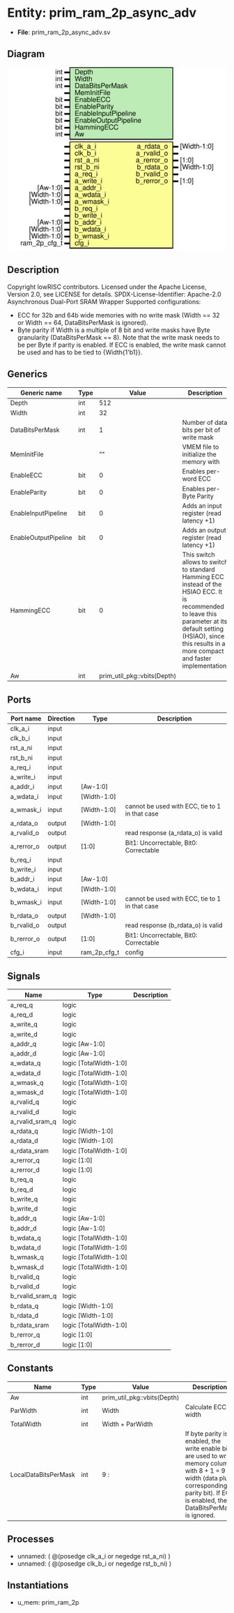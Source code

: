 # Entity: prim_ram_2p_async_adv

- **File**: prim_ram_2p_async_adv.sv
## Diagram

![Diagram](prim_ram_2p_async_adv.svg "Diagram")
## Description

Copyright lowRISC contributors.
 Licensed under the Apache License, Version 2.0, see LICENSE for details.
 SPDX-License-Identifier: Apache-2.0
 Asynchronous Dual-Port SRAM Wrapper
 Supported configurations:
 - ECC for 32b and 64b wide memories with no write mask
   (Width == 32 or Width == 64, DataBitsPerMask is ignored).
 - Byte parity if Width is a multiple of 8 bit and write masks have Byte
   granularity (DataBitsPerMask == 8).
 Note that the write mask needs to be per Byte if parity is enabled. If ECC is enabled, the write
 mask cannot be used and has to be tied to {Width{1'b1}}.
 
## Generics

| Generic name         | Type | Value                       | Description                                                                                                                                                                                                               |
| -------------------- | ---- | --------------------------- | ------------------------------------------------------------------------------------------------------------------------------------------------------------------------------------------------------------------------- |
| Depth                | int  | 512                         |                                                                                                                                                                                                                           |
| Width                | int  | 32                          |                                                                                                                                                                                                                           |
| DataBitsPerMask      | int  | 1                           | Number of data bits per bit of write mask                                                                                                                                                                                 |
| MemInitFile          |      | ""                          | VMEM file to initialize the memory with                                                                                                                                                                                   |
| EnableECC            | bit  | 0                           | Enables per-word ECC                                                                                                                                                                                                      |
| EnableParity         | bit  | 0                           | Enables per-Byte Parity                                                                                                                                                                                                   |
| EnableInputPipeline  | bit  | 0                           | Adds an input register (read latency +1)                                                                                                                                                                                  |
| EnableOutputPipeline | bit  | 0                           | Adds an output register (read latency +1)                                                                                                                                                                                 |
| HammingECC           | bit  | 0                           | This switch allows to switch to standard Hamming ECC instead of the HSIAO ECC. It is recommended to leave this parameter at its default setting (HSIAO), since this results in a more compact and faster implementation.  |
| Aw                   | int  | prim_util_pkg::vbits(Depth) |                                                                                                                                                                                                                           |
## Ports

| Port name  | Direction | Type         | Description                                    |
| ---------- | --------- | ------------ | ---------------------------------------------- |
| clk_a_i    | input     |              |                                                |
| clk_b_i    | input     |              |                                                |
| rst_a_ni   | input     |              |                                                |
| rst_b_ni   | input     |              |                                                |
| a_req_i    | input     |              |                                                |
| a_write_i  | input     |              |                                                |
| a_addr_i   | input     | [Aw-1:0]     |                                                |
| a_wdata_i  | input     | [Width-1:0]  |                                                |
| a_wmask_i  | input     | [Width-1:0]  | cannot be used with ECC, tie to 1 in that case |
| a_rdata_o  | output    | [Width-1:0]  |                                                |
| a_rvalid_o | output    |              | read response (a_rdata_o) is valid             |
| a_rerror_o | output    | [1:0]        | Bit1: Uncorrectable, Bit0: Correctable         |
| b_req_i    | input     |              |                                                |
| b_write_i  | input     |              |                                                |
| b_addr_i   | input     | [Aw-1:0]     |                                                |
| b_wdata_i  | input     | [Width-1:0]  |                                                |
| b_wmask_i  | input     | [Width-1:0]  | cannot be used with ECC, tie to 1 in that case |
| b_rdata_o  | output    | [Width-1:0]  |                                                |
| b_rvalid_o | output    |              | read response (b_rdata_o) is valid             |
| b_rerror_o | output    | [1:0]        | Bit1: Uncorrectable, Bit0: Correctable         |
| cfg_i      | input     | ram_2p_cfg_t | config                                         |
## Signals

| Name            | Type                   | Description |
| --------------- | ---------------------- | ----------- |
| a_req_q         | logic                  |             |
| a_req_d         | logic                  |             |
| a_write_q       | logic                  |             |
| a_write_d       | logic                  |             |
| a_addr_q        | logic [Aw-1:0]         |             |
| a_addr_d        | logic [Aw-1:0]         |             |
| a_wdata_q       | logic [TotalWidth-1:0] |             |
| a_wdata_d       | logic [TotalWidth-1:0] |             |
| a_wmask_q       | logic [TotalWidth-1:0] |             |
| a_wmask_d       | logic [TotalWidth-1:0] |             |
| a_rvalid_q      | logic                  |             |
| a_rvalid_d      | logic                  |             |
| a_rvalid_sram_q | logic                  |             |
| a_rdata_q       | logic [Width-1:0]      |             |
| a_rdata_d       | logic [Width-1:0]      |             |
| a_rdata_sram    | logic [TotalWidth-1:0] |             |
| a_rerror_q      | logic [1:0]            |             |
| a_rerror_d      | logic [1:0]            |             |
| b_req_q         | logic                  |             |
| b_req_d         | logic                  |             |
| b_write_q       | logic                  |             |
| b_write_d       | logic                  |             |
| b_addr_q        | logic [Aw-1:0]         |             |
| b_addr_d        | logic [Aw-1:0]         |             |
| b_wdata_q       | logic [TotalWidth-1:0] |             |
| b_wdata_d       | logic [TotalWidth-1:0] |             |
| b_wmask_q       | logic [TotalWidth-1:0] |             |
| b_wmask_d       | logic [TotalWidth-1:0] |             |
| b_rvalid_q      | logic                  |             |
| b_rvalid_d      | logic                  |             |
| b_rvalid_sram_q | logic                  |             |
| b_rdata_q       | logic [Width-1:0]      |             |
| b_rdata_d       | logic [Width-1:0]      |             |
| b_rdata_sram    | logic [TotalWidth-1:0] |             |
| b_rerror_q      | logic [1:0]            |             |
| b_rerror_d      | logic [1:0]            |             |
## Constants

| Name                 | Type | Value                       | Description                                                                                                                                                                                         |
| -------------------- | ---- | --------------------------- | --------------------------------------------------------------------------------------------------------------------------------------------------------------------------------------------------- |
| Aw                   | int  | prim_util_pkg::vbits(Depth) |                                                                                                                                                                                                     |
| ParWidth             | int  | Width                       | Calculate ECC width                                                                                                                                                                                 |
| TotalWidth           | int  | Width + ParWidth            |                                                                                                                                                                                                     |
| LocalDataBitsPerMask | int  | 9          :                | If byte parity is enabled, the write enable bits are used to write memory colums with 8 + 1 = 9 bit width (data plus corresponding parity bit). If ECC is enabled, the DataBitsPerMask is ignored.  |
## Processes
- unnamed: ( @(posedge clk_a_i or negedge rst_a_ni) )
- unnamed: ( @(posedge clk_b_i or negedge rst_b_ni) )
## Instantiations

- u_mem: prim_ram_2p
